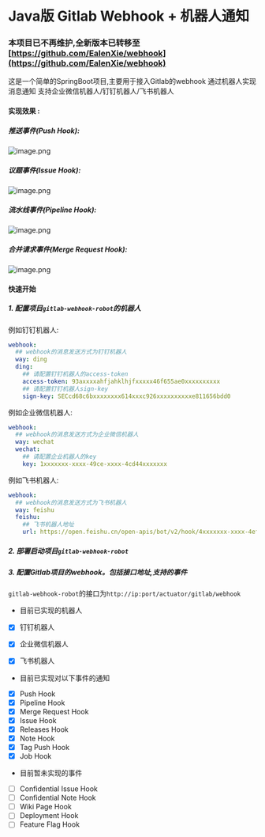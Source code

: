 Java版 Gitlab Webhook + 机器人通知
======


### 本项目已不再维护,全新版本已转移至 [https://github.com/EalenXie/webhook](https://github.com/EalenXie/webhook)


这是一个简单的SpringBoot项目,主要用于接入Gitlab的webhook 通过机器人实现消息通知 支持企业微信机器人/钉钉机器人/飞书机器人

#### 实现效果 :

##### 推送事件(Push Hook):

![image.png](https://p9-juejin.byteimg.com/tos-cn-i-k3u1fbpfcp/5b40cf05991c4e09be7b1a6cc6878bc9~tplv-k3u1fbpfcp-watermark.image?)

##### 议题事件(Issue Hook):

![image.png](https://p9-juejin.byteimg.com/tos-cn-i-k3u1fbpfcp/0bd1d11e732e45e7bd99a2e0a5731bdc~tplv-k3u1fbpfcp-watermark.image?)

##### 流水线事件(Pipeline Hook):

![image.png](https://p9-juejin.byteimg.com/tos-cn-i-k3u1fbpfcp/be50a07007fe493c83ecb7e0491625bb~tplv-k3u1fbpfcp-watermark.image?)

##### 合并请求事件(Merge Request Hook):

![image.png](https://p1-juejin.byteimg.com/tos-cn-i-k3u1fbpfcp/26ecf69c83b14f7ab53b3ecc974230e3~tplv-k3u1fbpfcp-watermark.image?)

#### 快速开始

##### 1. 配置项目`gitlab-webhook-robot`的机器人

例如钉钉机器人:

```yaml
webhook:
  ## webhook的消息发送方式为钉钉机器人
  way: ding
  ding:
    ## 请配置钉钉机器人的access-token
    access-token: 93axxxxahfjahklhjfxxxxx46f655ae0xxxxxxxxxx
    ## 请配置钉钉机器人sign-key
    sign-key: SECcd68c6bxxxxxxxx614xxxc926xxxxxxxxxxe811656bdd0
```

例如企业微信机器人:

```yaml
webhook:
  ## webhook的消息发送方式为企业微信机器人
  way: wechat
  wechat:
    ## 请配置企业机器人的key
    key: 1xxxxxxx-xxxx-49ce-xxxx-4cd44xxxxxxx
```

例如飞书机器人:

```yaml
webhook:
  ## webhook的消息发送方式为飞书机器人
  way: feishu
  feishu:
    ## 飞书机器人地址
    url: https://open.feishu.cn/open-apis/bot/v2/hook/4xxxxxxx-xxxx-4ef0-xxxx-eexxxxxxxx7
```

##### 2. 部署启动项目`gitlab-webhook-robot`

##### 3. 配置Gitlab项目的webhook。包括接口地址,支持的事件

`gitlab-webhook-robot`的接口为`http://ip:port/actuator/gitlab/webhook`

- 目前已实现的机器人
- [x] 钉钉机器人
- [x] 企业微信机器人
- [x] 飞书机器人


- 目前已实现对以下事件的通知
- [x] Push Hook
- [x] Pipeline Hook
- [x] Merge Request Hook
- [x] Issue Hook
- [x] Releases Hook
- [x] Note Hook
- [x] Tag Push Hook
- [x] Job Hook
- 目前暂未实现的事件
- [ ] Confidential Issue Hook
- [ ] Confidential Note Hook
- [ ] Wiki Page Hook
- [ ] Deployment Hook
- [ ] Feature Flag Hook
